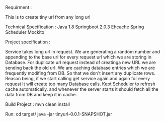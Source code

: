 Requirment :

This is to create tiny url from any long url


Technical Specification :
Java 1.8
Springboot 2.0.3
Ehcache
Spring Scheduler
Mockito


Project specification :

Service takes long url in request.
We are generating a random number and appending to the base url for every request url which we are storing in Database. For duplicate url request instead of creatinga new URL we are sending back the old url.
We are caching database entries which we are frequently modifing from DB. So that we don't insert any duplicate rows. Reason being, if we start calling get service again and again for every request It will create too many Database calls.
Kept Scheduler to refresh cache automatically. and whenever the server starts it should fetch all the data from DB and keep it in cache.

Build Project :
mvn clean install

Run:
cd target/
java -jar tinyurl-0.0.1-SNAPSHOT.jar



